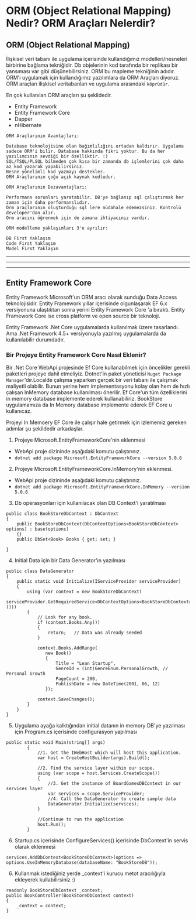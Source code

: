 # ORM (Object Relational Mapping) Nedir? ORM Araçları Nelerdir?

## ORM (Object Relational Mapping)

İlişkisel veri tabanı ile uygulama içerisinde kullandığımız modelleri/nesneleri birbirine bağlama tekniğidir. Db objelerinin kod tarafında bir replikası bir yansıması var gibi düşünebilirsiniz. ORM bu mapleme tekniğinin adıdır. ORM'i uygulamak için kullandığımız yazılımlara da ORM Araçları diyoruz. ORM araçları ilişkisel veritabanları ve uygulama arasındaki `köprüdür`.

En çok kullanılan ORM araçları şu şekildedir.

* Entity Framework
* Entity Framework Core
* Dapper
* nHibernate

```
ORM Araçlarının Avantajları:

Database teknolojisine olan bağımlılığını ortadan kaldırır. Uygulama sadece ORM'i bilir. Database hakkında fikri yoktur. Bu da her yazılımcının sevdiği bir özelliktir. :)
SQL/TSQL/PLSQL bilmeden çok kısa bir zamanda db işlemlerini çok daha az kod yazarak yapabilirsiniz.
Nesne yönelimli kod yazmayı destekler.
ORM Araçlarının çoğu açık kaynak kodludur.
```
```
ORM Araçlarının Dezavantajları:

Performans sorunları yaratabilir. DB'ye bağlanıp sql çalıştırmak her zaman için daha performanslıdır.
Orm araçlarının oluşturduğu sql lere müdahale edemezsiniz. Kontrolü developer'dan alır.
Orm aracını öğrenmek için de zamana ihtiyacınız vardır.
```

```
ORM modelleme yaklaşımları 3'e ayrılır:

DB First Yaklaşım
Code First Yaklaşım
Model First Yaklaşım
```
---
---
---

## Entity Framework Core

Entity Framework Microsoft'un ORM aracı olarak sunduğu Data Access teknolojisidir. Entity Framework yıllar içerisinde olgunlaşarak EF 6.x versiyonuna ulaştıktan sonra yerini Entity Framework Core 'a bıraktı. Entity Framework Core ise cross platform ve open source bir teknoloji.

Entity Framework .Net Core uygulamalarda kullanılmak üzere tasarlandı. Ama .Net Framework 4.5+ versiyonuyla yazılmış uygulamalarda da kullanılabilir durumdadır.

### Bir Projeye Entity Framework Core Nasıl Eklenir?

Bir .Net Core WebApi projesinde Ef Core kullanabilmek için öncelikler gerekli paketleri projeye dahil etmeliyiz. Dotnet'in paket yöneticisi `Nuget Package Manager`'dır.Localde çalışma yaparken gerçek bir veri tabanı ile çalışmak maliyetli olabilir. Bunun yerine hem implementasyonu kolay olan hem de hızlı çalışan InMemory database kullanılması önerilir. Ef Core'un tüm özelliklerini in memory database implemente ederek kullanabiliriz. BookStore uygulamamıza da In Memory database implemente ederek EF Core u kullanıcaz.

Projeyi In Memoery EF Core ile çalışır hale getirmek için izlememiz gereken adımlar şu şekildedir arkadaşlar.

1. Projeye Microsoft.EntityFrameworkCore'nin eklenmesi

* WebApi proje dizininde aşağıdaki komutu çalıştırınız.
* `dotnet add package Microsoft.EntityFrameworkCore --version 5.0.6`

2. Projeye Microsoft.EntityFrameworkCore.InMemory'nin eklenmesi.

* WebApi proje dizininde aşağıdaki komutu çalıştırınız.
* `dotnet add package Microsoft.EntityFrameworkCore.InMemory --version 5.0.6`

3. Db operasyonları için kullanılacak olan DB Context'i yaratılması

```
public class BookStoreDbContext : DbContext
{
    public BookStoreDbContext(DbContextOptions<BookStoreDbContext> options) : base(options)
    {}
    public DbSet<Book> Books { get; set; }
  
}
```
4. Initial Data için bir Data Generator'ın yazılması

```
public class DataGenerator
{
    public static void Initialize(IServiceProvider serviceProvider)
    {
        using (var context = new BookStoreDbContext(
        serviceProvider.GetRequiredService<DbContextOptions<BookStoreDbContext>>()))
        {
            // Look for any book.
            if (context.Books.Any())
            {
                return;   // Data was already seeded
            }

            context.Books.AddRange(
               new Book()
               {
                   Title = "Lean Startup",
                   GenreId = (int)GenreEnum.PersonalGrowth, // Personal Growth
                   PageCount = 200,
                   PublishDate = new DateTime(2001, 06, 12)
               });

            context.SaveChanges();
        }
    }
}
```

5. Uygulama ayağa kalktığından initial datanın in memory DB'ye yazılması için Program.cs içerisinde configurasyon yapılması

```
public static void Main(string[] args)
        {
            //1. Get the IWebHost which will host this application.
            var host = CreateHostBuilder(args).Build();

            //2. Find the service layer within our scope.
            using (var scope = host.Services.CreateScope())
            {
                //3. Get the instance of BoardGamesDBContext in our services layer
                var services = scope.ServiceProvider;
                //4. Call the DataGenerator to create sample data
                DataGenerator.Initialize(services);
            }

            //Continue to run the application
            host.Run();
        }
```

6. Startup.cs içerisinde ConfigureServices() içerisinde DbContext'in servis olarak eklenmesi

```
services.AddDbContext<BookStoreDbContext>(options => options.UseInMemoryDatabase(databaseName: "BookStoreDB"));
```

6. Kullanmak istediğiniz yerde _context'i kurucu metot aracılığıyla ekleyerek kullabilirsiniz :)

```
readonly BookStoreDbContext _context;
public BookController(BookStoreDbContext context)
{
    _context = context;
}
```